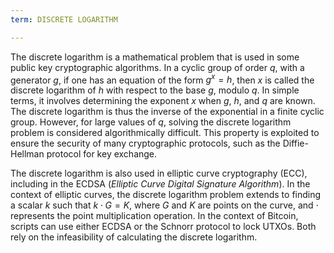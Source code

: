 ```yaml
---
term: DISCRETE LOGARITHM

---
```

The discrete logarithm is a mathematical problem that is used in some public key cryptographic algorithms. In a cyclic group of order $q$, with a generator $g$, if one has an equation of the form $g^x = h$, then $x$ is called the discrete logarithm of $h$ with respect to the base $g$, modulo $q$. In simple terms, it involves determining the exponent $x$ when $g$, $h$, and $q$ are known. The discrete logarithm is thus the inverse of the exponential in a finite cyclic group. However, for large values of $q$, solving the discrete logarithm problem is considered algorithmically difficult. This property is exploited to ensure the security of many cryptographic protocols, such as the Diffie-Hellman protocol for key exchange.

The discrete logarithm is also used in elliptic curve cryptography (ECC), including in the ECDSA (*Elliptic Curve Digital Signature Algorithm*). In the context of elliptic curves, the discrete logarithm problem extends to finding a scalar $k$ such that $k \cdot G = K$, where $G$ and $K$ are points on the curve, and $\cdot$ represents the point multiplication operation. In the context of Bitcoin, scripts can use either ECDSA or the Schnorr protocol to lock UTXOs. Both rely on the infeasibility of calculating the discrete logarithm.